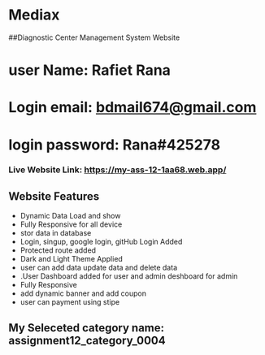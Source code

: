 # Mediax
##Diagnostic Center Management System Website

 # user Name: Rafiet Rana
 # Login email: bdmail674@gmail.com 
 # login password: Rana#425278


### Live Website Link: https://my-ass-12-1aa68.web.app/

## Website Features
- Dynamic  Data Load and show
- Fully Responsive for all device
- stor data in database
- Login, singup, google login, gitHub Login Added
- Protected route added
- Dark and Light Theme Applied
- user can add data update data and delete data
- .User Dashboard added for user and admin deshboard for admin
- Fully Responsive
- add dynamic banner and add coupon
- user can payment using stipe

  
  

## My Seleceted category name: assignment12_category_0004
